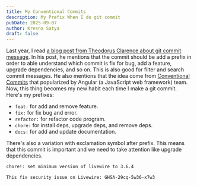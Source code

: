 ```yaml
---
title: My Conventional Commits
description: My Prefix When I do git commit
pubDate: 2025-09-07
author: Kresna Satya
draft: false
---
```


Last year, I read [a blog post from Theodorus Clarence about git commit message](https://theodorusclarence.com/blog/mindful-commit-message). In his post, he mentions that the commit should be add a prefix in order to able understand which commit is fix for bug, add a feature, upgrade dependencies, and so on. This is also good for filter and search commit messages. He also mentions that the idea come from [Conventional Commits](https://www.conventionalcommits.org/en/v1.0.0/) that popularized by Angular (a JavaScript web framework) team. Now, this thing becomes my new habit each time I make a git commit. Here's my prefixes:

- `feat:` for add and remove feature.
- `fix:` for fix bug and error.
- `refactor:` for refactor code program.
- `chore:` for install deps, upgrade deps, and remove deps.
- `docs:` for add and update documentation.

There's also a variation with exclamation symbol after prefix. This means that this commit is important and we need to take attention like upgrade dependencies.

```sh
chore!: set minimum version of livewire to 3.6.4

This fix security issue on Livewire: GHSA-29cq-5w36-x7w3
```